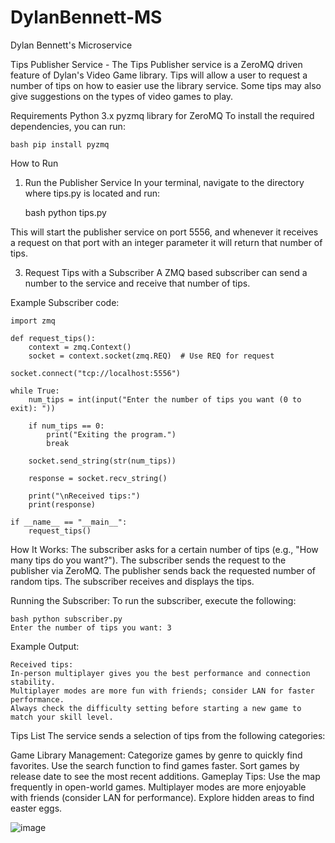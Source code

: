 # DylanBennett-MS
Dylan Bennett's Microservice

Tips Publisher Service - The Tips Publisher service is a ZeroMQ driven feature of Dylan's Video Game library. Tips will allow a user to request a number of tips on how to easier use the library service. Some tips may also give suggestions on the types of video games to play.

Requirements
Python 3.x
pyzmq library for ZeroMQ
To install the required dependencies, you can run:

    bash pip install pyzmq
    
How to Run
1. Run the Publisher Service
In your terminal, navigate to the directory where tips.py is located and run:

    bash python tips.py
   
This will start the publisher service on port 5556, and whenever it receives a request on that port with an integer parameter it will return that number of tips.

3. Request Tips with a Subscriber
A ZMQ based subscriber can send a number to the service and receive that number of tips.

Example Subscriber code:

    import zmq

    def request_tips():
        context = zmq.Context()
        socket = context.socket(zmq.REQ)  # Use REQ for request

    socket.connect("tcp://localhost:5556")
    
    while True:
        num_tips = int(input("Enter the number of tips you want (0 to exit): "))

        if num_tips == 0:
            print("Exiting the program.")
            break

        socket.send_string(str(num_tips))

        response = socket.recv_string()
        
        print("\nReceived tips:")
        print(response)

    if __name__ == "__main__":
        request_tips()


How It Works:
The subscriber asks for a certain number of tips (e.g., "How many tips do you want?").
The subscriber sends the request to the publisher via ZeroMQ.
The publisher sends back the requested number of random tips.
The subscriber receives and displays the tips.

Running the Subscriber:
To run the subscriber, execute the following:

    bash python subscriber.py
    Enter the number of tips you want: 3

Example Output:

    Received tips:
    In-person multiplayer gives you the best performance and connection stability.
    Multiplayer modes are more fun with friends; consider LAN for faster performance.
    Always check the difficulty setting before starting a new game to match your skill level.
    
Tips List
The service sends a selection of tips from the following categories:

Game Library Management:
Categorize games by genre to quickly find favorites.
Use the search function to find games faster.
Sort games by release date to see the most recent additions.
Gameplay Tips:
Use the map frequently in open-world games.
Multiplayer modes are more enjoyable with friends (consider LAN for performance).
Explore hidden areas to find easter eggs.

![image](https://github.com/user-attachments/assets/8791883a-64a8-48cd-b219-2eb9ea0a581b)

